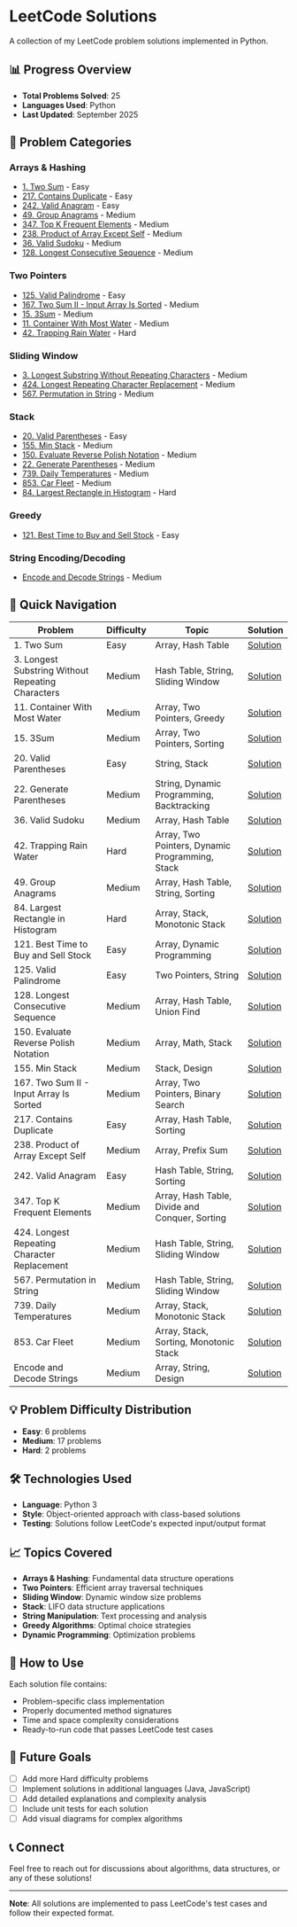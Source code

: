 # LeetCode Solutions

A collection of my LeetCode problem solutions implemented in Python.

## 📊 Progress Overview

- **Total Problems Solved**: 25
- **Languages Used**: Python
- **Last Updated**: September 2025

## 📝 Problem Categories

### Arrays & Hashing
- [1. Two Sum](1.%20Two%20Sum.py) - Easy
- [217. Contains Duplicate](217.%20Contains%20Duplicate.py) - Easy
- [242. Valid Anagram](242.%20Valid%20Anagram.py) - Easy
- [49. Group Anagrams](49.%20Group%20Anagrams.py) - Medium
- [347. Top K Frequent Elements](347.%20Top%20K%20Frequent%20Elements.py) - Medium
- [238. Product of Array Except Self](238.%20Product%20of%20Array%20Except%20Self.py) - Medium
- [36. Valid Sudoku](36.%20Valid%20Sudoku.py) - Medium
- [128. Longest Consecutive Sequence](128.%20Longest%20Consecutive%20Sequence.py) - Medium

### Two Pointers
- [125. Valid Palindrome](125.%20Valid%20Palindrome.py) - Easy
- [167. Two Sum II - Input Array Is Sorted](167.%20Two%20Sum%20II%20-%20Input%20Array%20Is%20Sorted.py) - Medium
- [15. 3Sum](15.%203Sum.py) - Medium
- [11. Container With Most Water](11.%20Container%20With%20Most%20Water.py) - Medium
- [42. Trapping Rain Water](42.%20Trapping%20Rain%20Water.py) - Hard

### Sliding Window
- [3. Longest Substring Without Repeating Characters](3.%20Longest%20Substring%20Without%20Repeating%20Characters.py) - Medium
- [424. Longest Repeating Character Replacement](424.%20Longest%20Repeating%20Character%20Replacement.py) - Medium
- [567. Permutation in String](567.%20Permutation%20in%20String.py) - Medium

### Stack
- [20. Valid Parentheses](20.%20Valid%20Parentheses.py) - Easy
- [155. Min Stack](155.%20Min%20Stack.py) - Medium
- [150. Evaluate Reverse Polish Notation](150.%20Evaluate%20Reverse%20Polish%20Notation.py) - Medium
- [22. Generate Parentheses](22.%20Generate%20Parentheses.py) - Medium
- [739. Daily Temperatures](739.%20Daily%20Temperatures.py) - Medium
- [853. Car Fleet](853.%20Car%20Fleet.py) - Medium
- [84. Largest Rectangle in Histogram](84.%20Largest%20Rectangle%20in%20Histogram.py) - Hard

### Greedy
- [121. Best Time to Buy and Sell Stock](121.%20Best%20Time%20to%20Buy%20and%20Sell%20Stock.py) - Easy

### String Encoding/Decoding
- [Encode and Decode Strings](Encode%20and%20Decode%20Strings.py) - Medium

## 🚀 Quick Navigation

| Problem | Difficulty | Topic | Solution |
|---------|------------|-------|----------|
| 1. Two Sum | Easy | Array, Hash Table | [Solution](1.%20Two%20Sum.py) |
| 3. Longest Substring Without Repeating Characters | Medium | Hash Table, String, Sliding Window | [Solution](3.%20Longest%20Substring%20Without%20Repeating%20Characters.py) |
| 11. Container With Most Water | Medium | Array, Two Pointers, Greedy | [Solution](11.%20Container%20With%20Most%20Water.py) |
| 15. 3Sum | Medium | Array, Two Pointers, Sorting | [Solution](15.%203Sum.py) |
| 20. Valid Parentheses | Easy | String, Stack | [Solution](20.%20Valid%20Parentheses.py) |
| 22. Generate Parentheses | Medium | String, Dynamic Programming, Backtracking | [Solution](22.%20Generate%20Parentheses.py) |
| 36. Valid Sudoku | Medium | Array, Hash Table | [Solution](36.%20Valid%20Sudoku.py) |
| 42. Trapping Rain Water | Hard | Array, Two Pointers, Dynamic Programming, Stack | [Solution](42.%20Trapping%20Rain%20Water.py) |
| 49. Group Anagrams | Medium | Array, Hash Table, String, Sorting | [Solution](49.%20Group%20Anagrams.py) |
| 84. Largest Rectangle in Histogram | Hard | Array, Stack, Monotonic Stack | [Solution](84.%20Largest%20Rectangle%20in%20Histogram.py) |
| 121. Best Time to Buy and Sell Stock | Easy | Array, Dynamic Programming | [Solution](121.%20Best%20Time%20to%20Buy%20and%20Sell%20Stock.py) |
| 125. Valid Palindrome | Easy | Two Pointers, String | [Solution](125.%20Valid%20Palindrome.py) |
| 128. Longest Consecutive Sequence | Medium | Array, Hash Table, Union Find | [Solution](128.%20Longest%20Consecutive%20Sequence.py) |
| 150. Evaluate Reverse Polish Notation | Medium | Array, Math, Stack | [Solution](150.%20Evaluate%20Reverse%20Polish%20Notation.py) |
| 155. Min Stack | Medium | Stack, Design | [Solution](155.%20Min%20Stack.py) |
| 167. Two Sum II - Input Array Is Sorted | Medium | Array, Two Pointers, Binary Search | [Solution](167.%20Two%20Sum%20II%20-%20Input%20Array%20Is%20Sorted.py) |
| 217. Contains Duplicate | Easy | Array, Hash Table, Sorting | [Solution](217.%20Contains%20Duplicate.py) |
| 238. Product of Array Except Self | Medium | Array, Prefix Sum | [Solution](238.%20Product%20of%20Array%20Except%20Self.py) |
| 242. Valid Anagram | Easy | Hash Table, String, Sorting | [Solution](242.%20Valid%20Anagram.py) |
| 347. Top K Frequent Elements | Medium | Array, Hash Table, Divide and Conquer, Sorting | [Solution](347.%20Top%20K%20Frequent%20Elements.py) |
| 424. Longest Repeating Character Replacement | Medium | Hash Table, String, Sliding Window | [Solution](424.%20Longest%20Repeating%20Character%20Replacement.py) |
| 567. Permutation in String | Medium | Hash Table, String, Sliding Window | [Solution](567.%20Permutation%20in%20String.py) |
| 739. Daily Temperatures | Medium | Array, Stack, Monotonic Stack | [Solution](739.%20Daily%20Temperatures.py) |
| 853. Car Fleet | Medium | Array, Stack, Sorting, Monotonic Stack | [Solution](853.%20Car%20Fleet.py) |
| Encode and Decode Strings | Medium | Array, String, Design | [Solution](Encode%20and%20Decode%20Strings.py) |

## 💡 Problem Difficulty Distribution

- **Easy**: 6 problems
- **Medium**: 17 problems  
- **Hard**: 2 problems

## 🛠️ Technologies Used

- **Language**: Python 3
- **Style**: Object-oriented approach with class-based solutions
- **Testing**: Solutions follow LeetCode's expected input/output format

## 📈 Topics Covered

- **Arrays & Hashing**: Fundamental data structure operations
- **Two Pointers**: Efficient array traversal techniques
- **Sliding Window**: Dynamic window size problems
- **Stack**: LIFO data structure applications
- **String Manipulation**: Text processing and analysis
- **Greedy Algorithms**: Optimal choice strategies
- **Dynamic Programming**: Optimization problems

## 🔧 How to Use

Each solution file contains:
- Problem-specific class implementation
- Properly documented method signatures
- Time and space complexity considerations
- Ready-to-run code that passes LeetCode test cases

## 🎯 Future Goals

- [ ] Add more Hard difficulty problems
- [ ] Implement solutions in additional languages (Java, JavaScript)
- [ ] Add detailed explanations and complexity analysis
- [ ] Include unit tests for each solution
- [ ] Add visual diagrams for complex algorithms

## 📞 Connect

Feel free to reach out for discussions about algorithms, data structures, or any of these solutions!

---

**Note**: All solutions are implemented to pass LeetCode's test cases and follow their expected format.